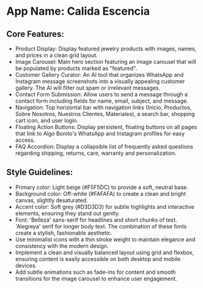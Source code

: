 # **App Name**: Calida Escencia

## Core Features:

- Product Display: Display featured jewelry products with images, names, and prices in a clean grid layout.
- Image Carousel: Main hero section featuring an image carousel that will be populated by products marked as "featured".
- Customer Gallery Curator: An AI tool that organizes WhatsApp and Instagram message screenshots into a visually appealing customer gallery. The AI will filter out spam or irrelevant messages.
- Contact Form Submission: Allow users to send a message through a contact form including fields for name, email, subject, and message.
- Navigation: Top horizontal bar with navigation links (Inicio, Productos, Sobre Nosotros, Nuestros Clientes, Materiales), a search bar, shopping cart icon, and user login.
- Floating Action Buttons: Display persistent, floating buttons on all pages that link to Algo Bonito's WhatsApp and Instagram profiles for easy access.
- FAQ Accordion: Display a collapsible list of frequently asked questions regarding shipping, returns, care, warranty and personalization.

## Style Guidelines:

- Primary color: Light beige (#F5F5DC) to provide a soft, neutral base.
- Background color: Off-white (#FAFAFA) to create a clean and bright canvas, slightly desaturated.
- Accent color: Soft grey (#D3D3D3) for subtle highlights and interactive elements, ensuring they stand out gently.
- Font: 'Belleza' sans-serif for headlines and short chunks of text. 'Alegreya' serif for longer body text. The combination of these fonts create a stylish, fashionable aesthetic.
- Use minimalist icons with a thin stroke weight to maintain elegance and consistency with the modern design.
- Implement a clean and visually balanced layout using grid and flexbox, ensuring content is easily accessible on both desktop and mobile devices.
- Add subtle animations such as fade-ins for content and smooth transitions for the image carousel to enhance user engagement.